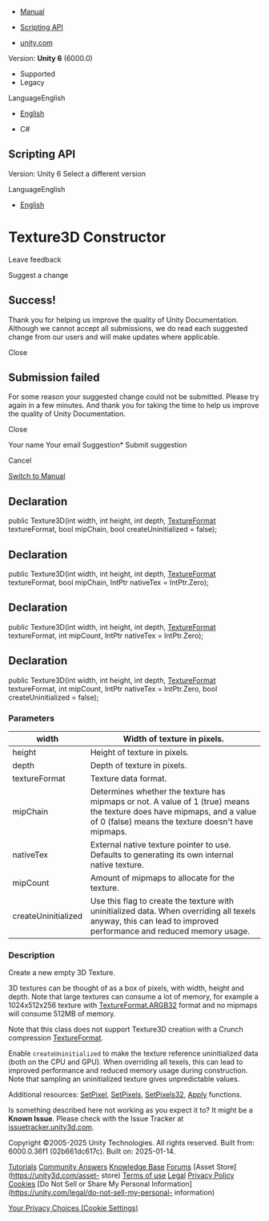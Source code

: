 [ ]()

  * [Manual](../Manual/index.html)
  * [Scripting API](../ScriptReference/index.html)

  * [unity.com](https://unity.com/)

Version: **Unity 6** (6000.0)

  * Supported
  * Legacy

LanguageEnglish

  * [English]()

  * C#

[ ](https://docs.unity3d.com)

## Scripting API

Version: Unity 6 Select a different version

LanguageEnglish

  * [English]()

# Texture3D Constructor

Leave feedback

Suggest a change

## Success!

Thank you for helping us improve the quality of Unity Documentation. Although
we cannot accept all submissions, we do read each suggested change from our
users and will make updates where applicable.

Close

## Submission failed

For some reason your suggested change could not be submitted. Please <a>try
again</a> in a few minutes. And thank you for taking the time to help us
improve the quality of Unity Documentation.

Close

Your name Your email Suggestion* Submit suggestion

Cancel

[Switch to Manual](../Manual/class-Texture3D.html "Go to Texture3D Component
in the Manual")

## Declaration

public Texture3D(int width, int height, int depth,
[TextureFormat](TextureFormat.html) textureFormat, bool mipChain, bool
createUninitialized = false);

## Declaration

public Texture3D(int width, int height, int depth,
[TextureFormat](TextureFormat.html) textureFormat, bool mipChain, IntPtr
nativeTex = IntPtr.Zero);

## Declaration

public Texture3D(int width, int height, int depth,
[TextureFormat](TextureFormat.html) textureFormat, int mipCount, IntPtr
nativeTex = IntPtr.Zero);

## Declaration

public Texture3D(int width, int height, int depth,
[TextureFormat](TextureFormat.html) textureFormat, int mipCount, IntPtr
nativeTex = IntPtr.Zero, bool createUninitialized = false);

### Parameters

width | Width of texture in pixels.  
---|---  
height | Height of texture in pixels.  
depth | Depth of texture in pixels.  
textureFormat | Texture data format.  
mipChain | Determines whether the texture has mipmaps or not. A value of 1 (true) means the texture does have mipmaps, and a value of 0 (false) means the texture doesn't have mipmaps.  
nativeTex | External native texture pointer to use. Defaults to generating its own internal native texture.  
mipCount | Amount of mipmaps to allocate for the texture.  
createUninitialized | Use this flag to create the texture with uninitialized data. When overriding all texels anyway, this can lead to improved performance and reduced memory usage.  
  
### Description

Create a new empty 3D Texture.

3D textures can be thought of as a box of pixels, with width, height and
depth. Note that large textures can consume a lot of memory, for example a
1024x512x256 texture with [TextureFormat.ARGB32](TextureFormat.ARGB32.html)
format and no mipmaps will consume 512MB of memory.  
  
Note that this class does not support Texture3D creation with a Crunch
compression [TextureFormat](TextureFormat.html).  
  
Enable `createUninitialized` to make the texture reference uninitialized data
(both on the CPU and GPU). When overriding all texels, this can lead to
improved performance and reduced memory usage during construction. Note that
sampling an uninitialized texture gives unpredictable values.  
  
Additional resources: [SetPixel](Texture3D.SetPixel.html),
[SetPixels](Texture3D.SetPixels.html),
[SetPixels32](Texture3D.SetPixels32.html), [Apply](Texture3D.Apply.html)
functions.

Is something described here not working as you expect it to? It might be a
**Known Issue**. Please check with the Issue Tracker at
[issuetracker.unity3d.com](https://issuetracker.unity3d.com).

Copyright ©2005-2025 Unity Technologies. All rights reserved. Built from:
6000.0.36f1 (02b661dc617c). Built on: 2025-01-14.

[Tutorials](https://unity3d.com/learn) [Community
Answers](https://answers.unity3d.com) [Knowledge
Base](https://support.unity3d.com/hc/en-us)
[Forums](https://forum.unity3d.com) [Asset Store](https://unity3d.com/asset-
store) [Terms of use](https://docs.unity3d.com/Manual/TermsOfUse.html)
[Legal](https://unity.com/legal) [Privacy
Policy](https://unity.com/legal/privacy-policy)
[Cookies](https://unity.com/legal/cookie-policy) [Do Not Sell or Share My
Personal Information](https://unity.com/legal/do-not-sell-my-personal-
information)

[Your Privacy Choices (Cookie Settings)](javascript:void\(0\);)

